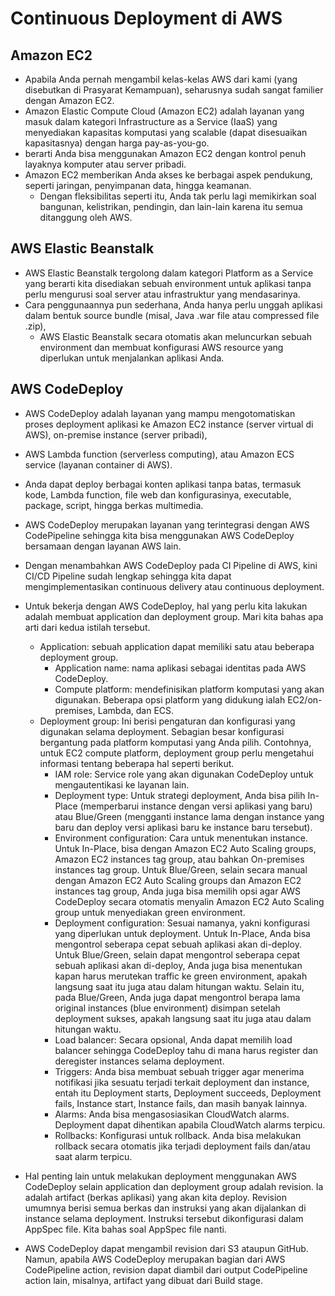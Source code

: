 # Continuous Deployment di AWS
## Amazon EC2
- Apabila Anda pernah mengambil kelas-kelas AWS dari kami (yang disebutkan di Prasyarat Kemampuan), seharusnya sudah sangat familier dengan Amazon EC2.
- Amazon Elastic Compute Cloud (Amazon EC2) adalah layanan yang masuk dalam kategori Infrastructure as a Service (IaaS) yang menyediakan kapasitas komputasi yang scalable (dapat disesuaikan kapasitasnya) dengan harga pay-as-you-go.
- berarti Anda bisa menggunakan Amazon EC2 dengan kontrol penuh layaknya komputer atau server pribadi. 
- Amazon EC2 memberikan Anda akses ke berbagai aspek pendukung, seperti jaringan, penyimpanan data, hingga keamanan. 
  - Dengan fleksibilitas seperti itu, Anda tak perlu lagi memikirkan soal bangunan, kelistrikan, pendingin, dan lain-lain karena itu semua ditanggung oleh AWS. 

## AWS Elastic Beanstalk
- AWS Elastic Beanstalk tergolong dalam kategori Platform as a Service yang berarti kita disediakan sebuah environment untuk aplikasi tanpa perlu mengurusi soal server atau infrastruktur yang mendasarinya.
- Cara penggunaannya pun sederhana, Anda hanya perlu unggah aplikasi dalam bentuk source bundle (misal, Java .war file atau compressed file .zip), 
  - AWS Elastic Beanstalk secara otomatis akan meluncurkan sebuah environment dan membuat konfigurasi AWS resource yang diperlukan untuk menjalankan aplikasi Anda.

## AWS CodeDeploy
- AWS CodeDeploy adalah layanan yang mampu mengotomatiskan proses deployment aplikasi ke Amazon EC2 instance (server virtual di AWS), on-premise instance (server pribadi), 
- AWS Lambda function (serverless computing), atau Amazon ECS service (layanan container di AWS). 
- Anda dapat deploy berbagai konten aplikasi tanpa batas, termasuk kode, Lambda function, file web dan konfigurasinya, executable, package, script, hingga berkas multimedia. 
- AWS CodeDeploy merupakan layanan yang terintegrasi dengan AWS CodePipeline sehingga kita bisa menggunakan AWS CodeDeploy bersamaan dengan layanan AWS lain.
- Dengan menambahkan AWS CodeDeploy pada CI Pipeline di AWS, kini CI/CD Pipeline sudah lengkap sehingga kita dapat mengimplementasikan continuous delivery atau continuous deployment.

- Untuk bekerja dengan AWS CodeDeploy, hal yang perlu kita lakukan adalah membuat application dan deployment group. Mari kita bahas apa arti dari kedua istilah tersebut.
  - Application: sebuah application dapat memiliki satu atau beberapa deployment group.
    - Application name: nama aplikasi sebagai identitas pada AWS CodeDeploy.
    - Compute platform: mendefinisikan platform komputasi yang akan digunakan. Beberapa opsi platform yang didukung ialah EC2/on-premises, Lambda, dan ECS.
  - Deployment group: Ini berisi pengaturan dan konfigurasi yang digunakan selama deployment. Sebagian besar konfigurasi bergantung pada platform komputasi yang Anda pilih. Contohnya, untuk EC2 compute platform, deployment group perlu mengetahui informasi tentang beberapa hal seperti berikut.
    - IAM role: Service role yang akan digunakan CodeDeploy untuk mengautentikasi ke layanan lain.
    - Deployment type: Untuk strategi deployment, Anda bisa pilih In-Place (memperbarui instance dengan versi aplikasi yang baru) atau Blue/Green (mengganti instance lama dengan instance yang baru dan deploy versi aplikasi baru ke instance baru tersebut). 
    - Environment configuration: Cara untuk menentukan instance. Untuk In-Place, bisa dengan Amazon EC2 Auto Scaling groups, Amazon EC2 instances tag group, atau bahkan On-premises instances tag group. Untuk Blue/Green, selain secara manual dengan Amazon EC2 Auto Scaling groups dan Amazon EC2 instances tag group, Anda juga bisa memilih opsi agar AWS CodeDeploy secara otomatis menyalin Amazon EC2 Auto Scaling group untuk menyediakan green environment.
    - Deployment configuration: Sesuai namanya, yakni konfigurasi yang diperlukan untuk deployment. Untuk In-Place, Anda bisa mengontrol seberapa cepat sebuah aplikasi akan di-deploy. Untuk Blue/Green, selain dapat mengontrol seberapa cepat sebuah aplikasi akan di-deploy, Anda juga bisa menentukan kapan harus merutekan traffic ke green environment, apakah langsung saat itu juga atau dalam hitungan waktu. Selain itu, pada Blue/Green, Anda juga dapat mengontrol berapa lama original instances (blue environment) disimpan setelah deployment sukses, apakah langsung saat itu juga atau dalam hitungan waktu.
    - Load balancer: Secara opsional, Anda dapat memilih load balancer sehingga CodeDeploy tahu di mana harus register dan deregister instances selama deployment.
    - Triggers: Anda bisa membuat sebuah trigger agar menerima notifikasi jika sesuatu terjadi terkait deployment dan instance, entah itu Deployment starts, Deployment succeeds, Deployment fails, Instance start, Instance fails, dan masih banyak lainnya.
    - Alarms: Anda bisa mengasosiasikan CloudWatch alarms. Deployment dapat dihentikan apabila CloudWatch alarms terpicu.
    - Rollbacks: Konfigurasi untuk rollback. Anda bisa melakukan rollback secara otomatis jika terjadi deployment fails dan/atau saat alarm terpicu.
- Hal penting lain untuk melakukan deployment menggunakan AWS CodeDeploy selain application dan deployment group adalah revision. Ia adalah artifact (berkas aplikasi) yang akan kita deploy. Revision umumnya berisi semua berkas dan instruksi yang akan dijalankan di instance selama deployment. Instruksi tersebut dikonfigurasi dalam AppSpec file. Kita bahas soal AppSpec file nanti.
- AWS CodeDeploy dapat mengambil revision dari S3 ataupun GitHub. Namun, apabila AWS CodeDeploy merupakan bagian dari AWS CodePipeline action, revision dapat diambil dari output CodePipeline action lain, misalnya, artifact yang dibuat dari Build stage. 